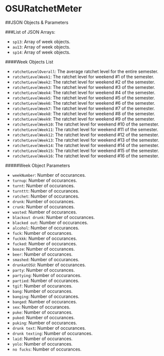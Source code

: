 OSURatchetMeter
===============

##JSON Objects & Parameters

###List of JSON Arrays:
* `sp13`: Array of week objects.
* `au13`: Array of week objects.
* `sp14`: Array of week objects.

####Week Objects List
* `ratchetLevelOverall`: The average ratchet level for the entire semester.
* `ratchetLevelWeek1`: The ratchet level for weekend #1 of the semester.
* `ratchetLevelWeek2`: The ratchet level for weekend #2 of the semester.
* `ratchetLevelWeek3`: The ratchet level for weekend #3 of the semester.
* `ratchetLevelWeek4`: The ratchet level for weekend #4 of the semester.
* `ratchetLevelWeek5`: The ratchet level for weekend #5 of the semester.
* `ratchetLevelWeek6`: The ratchet level for weekend #6 of the semester.
* `ratchetLevelWeek7`: The ratchet level for weekend #7 of the semester.
* `ratchetLevelWeek8`: The ratchet level for weekend #8 of the semester.
* `ratchetLevelWeek9`: The ratchet level for weekend #9 of the semester.
* `ratchetLevelWeek10`: The ratchet level for weekend #10 of the semester.
* `ratchetLevelWeek11`: The ratchet level for weekend #11 of the semester.
* `ratchetLevelWeek12`: The ratchet level for weekend #12 of the semester.
* `ratchetLevelWeek13`: The ratchet level for weekend #13 of the semester.
* `ratchetLevelWeek14`: The ratchet level for weekend #14 of the semester.
* `ratchetLevelWeek15`: The ratchet level for weekend #15 of the semester.
* `ratchetLevelWeek16`: The ratchet level for weekend #16 of the semester.

#####Week Object Parameters
* `weekNumber`: Number of occurances.
* `turnup`: Number of occurances.
* `turnt`: Number of occurances.
* `turnttt`: Number of occurances.
* `ratchet`: Number of occurances.
* `drunk`: Number of occurances.
* `crunk`: Number of occurances.
* `wasted`: Number of occurances.
* `blackout drunk`: Number of occurances.
* `blacked out`: Number of occurances.
* `alcohol`: Number of occurances.
* `fuck`: Number of occurances.
* `fuckkk`: Number of occurances.
* `fucked`: Number of occurances.
* `booze`: Number of occurances.
* `beer`: Number of occurances.
* `smashed`: Number of occurances.
* `drunkatOSU`: Number of occurances.
* `party`: Number of occurances.
* `partying`: Number of occurances.
* `partied`: Number of occurances.
* `tgif`: Number of occurances.
* `bang`: Number of occurances.
* `banging`: Number of occurances.
* `banged`: Number of occurances.
* `sex`: Number of occurances.
* `puke`: Number of occurances.
* `puked`: Number of occurances.
* `puking`: Number of occurances.
* `drunk text`: Number of occurances.
* `drunk texting`: Number of occurances.
* `laid`: Number of occurances.
* `yolo`: Number of occurances.
* `no fucks`: Number of occurances.

